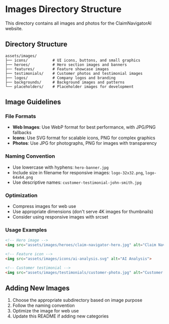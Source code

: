 # Images Directory Structure

This directory contains all images and photos for the ClaimNavigatorAI website.

## Directory Structure

```
assets/images/
├── icons/           # UI icons, buttons, and small graphics
├── heroes/          # Hero section images and banners
├── features/        # Feature showcase images
├── testimonials/    # Customer photos and testimonial images
├── logos/           # Company logos and branding
├── backgrounds/     # Background images and patterns
└── placeholders/    # Placeholder images for development
```

## Image Guidelines

### File Formats
- **Web Images**: Use WebP format for best performance, with JPG/PNG fallbacks
- **Icons**: Use SVG format for scalable icons, PNG for complex graphics
- **Photos**: Use JPG for photographs, PNG for images with transparency

### Naming Convention
- Use lowercase with hyphens: `hero-banner.jpg`
- Include size in filename for responsive images: `logo-32x32.png`, `logo-64x64.png`
- Use descriptive names: `customer-testimonial-john-smith.jpg`

### Optimization
- Compress images for web use
- Use appropriate dimensions (don't serve 4K images for thumbnails)
- Consider using responsive images with srcset

### Usage Examples
```html
<!-- Hero image -->
<img src="assets/images/heroes/claim-navigator-hero.jpg" alt="Claim Navigator AI">

<!-- Feature icon -->
<img src="assets/images/icons/ai-analysis.svg" alt="AI Analysis">

<!-- Customer testimonial -->
<img src="assets/images/testimonials/customer-photo.jpg" alt="Customer Photo">
```

## Adding New Images

1. Choose the appropriate subdirectory based on image purpose
2. Follow the naming convention
3. Optimize the image for web use
4. Update this README if adding new categories

